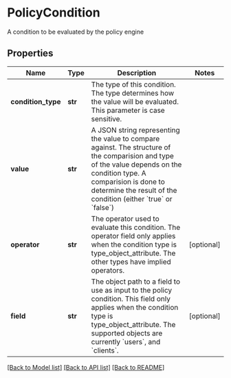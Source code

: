 # PolicyCondition

A condition to be evaluated by the policy engine
## Properties
Name | Type | Description | Notes
------------ | ------------- | ------------- | -------------
**condition_type** | **str** | The type of this condition. The type determines how the value will be evaluated. This parameter is case sensitive. | 
**value** | **str** | A JSON string representing the value to compare against. The structure of the comparision and type of the value depends on the condition type. A comparision is done to determine the result of the condition (either &#x60;true&#x60; or &#x60;false&#x60;) | 
**operator** | **str** | The operator used to evaluate this condition. The operator field only applies when the condition type is type_object_attribute. The other types have implied operators. | [optional] 
**field** | **str** | The object path to a field to use as input to the policy condition. This field only applies when the condition type is type_object_attribute. The supported objects are currently &#x60;users&#x60;, and &#x60;clients&#x60;.  | [optional] 

[[Back to Model list]](../README.md#documentation-for-models) [[Back to API list]](../README.md#documentation-for-api-endpoints) [[Back to README]](../README.md)


